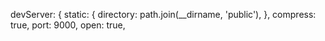 devServer: {
		static: {
			directory: path.join(__dirname, 'public'),
		},
		compress: true,
		port: 9000,
		open: true,